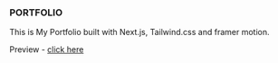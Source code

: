 ### PORTFOLIO

This is My Portfolio built with Next.js, Tailwind.css and framer motion.

Preview - [click here](https://pavan-portfolio-ten.vercel.app)
